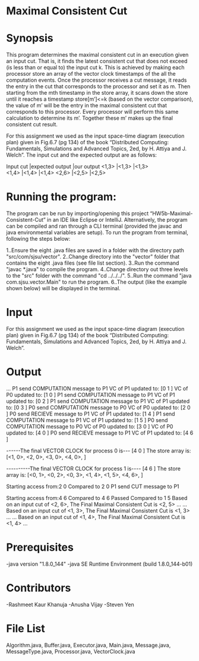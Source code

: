 # Maximal Consistent Cut

# Synopsis
This program determines the maximal consistent cut in an execution given an input cut. That is, it finds the latest consistent cut that does not exceed (is less than or equal to) the input cut k. This is achieved by making each processor store an array of the vector clock timestamps of the all the computation events. Once the processor receives a cut message, it reads the entry in the cut that corresponds to the processor and set it as m. Then starting from the mth timestamp in the store array, it scans down the store until it reaches a timestamp store[m’]<=k (based on the vector comparison), the value of m’ will be the entry in the maximal consistent cut that corresponds to this processor. Every processor will perform this same calculation to determine its m’. Together these m’ makes up the final consistent cut result. 

For this assignment we used as the input space-time diagram (execution plan) given in Fig.6.7 (pg 134) of the book “Distributed Computing: Fundamentals, Simulations and Advanced Topics, 2ed, by H. Attiya and J. Welch”. The input cut and the expected output are as follows:

Input cut 	|expected output	  |our output
<1,3>		    |<1,3>			        |<1,3>			
<1,4>		    |<1,4>			        |<1,4>
<2,6>		    |<2,5>			        |<2,5>

# Running the program:
The program can be run by importing/opening this project “HW5b-Maximal-Consistent-Cut” in an IDE like Eclipse or IntelliJ. Alternatively, the program can be compiled and ran through a CLI terminal (provided the javac and java environmental variables are setup). To run the program from terminal, following the steps below:

1..Ensure the eight .java files are saved in a folder with the directory path "src/com/sjsu/vector".
2..Change directory into the "vector" folder that contains the eight .java files (see file list section).
3..Run the command "javac *.java" to compile the program.
4..Change directory out three levels to the "src" folder with the command "cd ../../../".
5..Run the command "java com.sjsu.vector.Main" to run the program.
6..The output (like the example shown below) will be displayed in the terminal.

# Input 
For this assignment we used as the input space-time diagram (execution plan) given in Fig.6.7 (pg 134) of the book “Distributed Computing: Fundamentals, Simulations and Advanced Topics, 2ed, by H. Attiya and J. Welch”.

# Output
…
P1 send COMPUTATION message to P1 
  VC of P1 updated to: [0	1	]
  VC of P0 updated to: [1	0	]
P1 send COMPUTATION message to P1 
  VC of P1 updated to: [0	2	]
P1 send COMPUTATION message to P1 
  VC of P1 updated to: [0	3	]
P0 send COMPUTATION message to P0 
  VC of P0 updated to: [2	0	]
P0 send RECIEVE message to P1 
  VC of P1 updated to: [1	4	]
P1 send COMPUTATION message to P1 
  VC of P1 updated to: [1	5	]
P0 send COMPUTATION message to P0 
  VC of P0 updated to: [3	0	]
  VC of P0 updated to: [4	0	]
P0 send RECIEVE message to P1 
  VC of P1 updated to: [4	6	]

------The final VECTOR CLOCK for process 0 is---
[4	0	]
The store array is: [<1, 0>,	<2, 0>,	<3, 0>,	<4, 0>,	]

----------The final VECTOR CLOCK for process 1 is----
[4	6	]
The store array is: [<0, 1>,	<0, 2>,	<0, 3>,	<1, 4>,	<1, 5>,	<4, 6>,	]

Starting access from:2 0
Compared to 2 0
P1 send CUT message to P1

Starting access from:4 6
Compared to 4 6
Passed
Compared to 1 5
Based on an input cut of <2, 6>,
The Final Maximal Consistent Cut is <2, 5>
…
…
Based on an input cut of <1, 3>,
The Final Maximal Consistent Cut is <1, 3>
…
…
Based on an input cut of <1, 4>,
The Final Maximal Consistent Cut is <1, 4>
…

# Prerequisites
-java version "1.8.0_144"
-java SE Runtime Environment (build 1.8.0_144-b01)

# Contributors
-Rashmeet Kaur Khanuja
-Anusha Vijay
-Steven Yen

# File List
Algorithm.java, Buffer.java, Executor.java, Main.java, Message.java, MessageType.java, Processor.java, VectorClock.java


